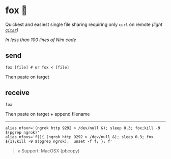 # fox 🦊

Quickest and easiest single file sharing requiring only `curl` on remote *(light [`gitar`](https://github.com/ariary/gitar))*

*In less than 100 lines of Nim code* 

## send

```shell
fox [file] # or fox < [file]
```
Then paste on target

## receive

```shell
fox
```
Then paste on target + append filename

------
```
alias nfoxr='(ngrok http 9292 > /dev/null &); sleep 0.3; fox;kill -9 $(pgrep ngrok)'
alias nfoxs='f(){ (ngrok http 9292 > /dev/null &); sleep 0.3; fox ${1};kill -9 $(pgrep ngrok);  unset -f f; }; f'
```
> `⚙️` Support: MacOSX (pbcopy)


